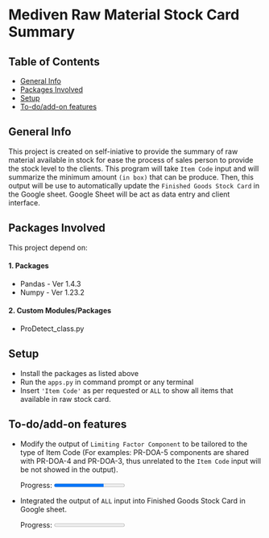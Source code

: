 

# Mediven Raw Material Stock Card Summary


## Table of Contents
* [General Info](#General-Info)
* [Packages Involved](#Packages-Involved)
* [Setup](#Setup)
* [To-do/add-on features](#To-do/add-on-features)


## General Info

This project is created on self-iniative to provide the summary of raw material available in stock for ease the process of sales person to provide the stock level to the clients. This program will take ```Item Code``` input and will summarize the minimum amount ```(in box)``` that can be produce. Then, this output will be use to automatically update the ```Finished Goods Stock Card``` in the Google sheet. Google Sheet will be act as data entry and client interface.


## Packages Involved

This project depend on:

#### 1. Packages

* Pandas - Ver 1.4.3
* Numpy - Ver 1.23.2

#### 2. Custom Modules/Packages

* ProDetect_class.py


## Setup    

* Install the packages as listed above
* Run the ```apps.py``` in command prompt or any terminal
* Insert ```'Item Code'``` as per requested or ```ALL``` to show all items that available in raw stock card.


## To-do/add-on features

* Modify the output of ```Limiting Factor Component``` to be tailored to the type of Item Code (For examples: PR-DOA-5 components are shared with PR-DOA-4 and PR-DOA-3, thus unrelated to the ```Item Code``` input will be not showed in the output).

    <label for="file">Progress:</label> <progress id="file" max="100" value="70"></progress>

* Integrated the output of ```ALL``` input into Finished Goods Stock Card in Google sheet.

    <label for="file">Progress:</label> <progress id="file" max="100" value="0"></progress>
